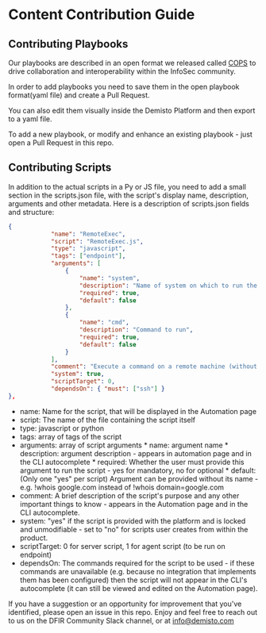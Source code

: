 # Content Contribution Guide

## Contributing Playbooks

Our playbooks are described in an open format we released called [COPS](https://github.com/demisto/COPS) to drive collaboration and interoperability within the InfoSec community.

In order to add playbooks you need to save them in the open playbook format(yaml file) and create a Pull Request.

You can also edit them visually inside the Demisto Platform and then export to a yaml file.

To add a new playbook, or modify and enhance an existing playbook - just open a Pull Request in this repo.

## Contributing Scripts

In addition to the actual scripts in a Py or JS file, you need to add a small section in the scripts.json file, with the script's display name, description, arguments and other metadata.
Here is a description of scripts.json fields and structure:

``` json
{
            "name": "RemoteExec",
            "script": "RemoteExec.js",
            "type": "javascript",
            "tags": ["endpoint"],
            "arguments": [
                {
                    "name": "system",
                    "description": "Name of system on which to run the command",
                    "required": true,
                    "default": false
                },
                {
                    "name": "cmd",
                    "description": "Command to run",
                    "required": true,
                    "default": false
                }
            ],
            "comment": "Execute a command on a remote machine (without installing a D2 agent)",
            "system": true,
            "scriptTarget": 0,
            "dependsOn": { "must": ["ssh"] }
},
```

* name: Name for the script, that will be displayed in the Automation page
* script: The name of the file containing the script itself
* type: javascript or python
* tags: array of tags of the script
* arguments: array of script arguments
            * name: argument name
            * description: argument description - appears in automation page and in the CLI autocomplete
            * required: Whether the user must provide this argument to run the script - yes for mandatory, no for optional
            * default: (Only one "yes" per script) Argument can be provided without its name - e.g. !whois google.com instead of !whois domain=google.com
* comment: A brief description of the script's purpose and any other important things to know - appears in the Automation page and in the CLI autocomplete.
* system: "yes" if the script is provided with the platform and is locked and unmodifiable - set to "no" for scripts user creates from within the product.
* scriptTarget: 0 for server script, 1 for agent script (to be run on endpoint)
* dependsOn: The commands required for the script to be used - if these commands are unavailable (e.g. because no integration that implements them has been configured) then the script will not appear in the CLI's autocomplete (it can still be viewed and edited on the Automation page).

If you have a suggestion or an opportunity for improvement that you've identified, please open an issue in this repo.
Enjoy and feel free to reach out to us on the DFIR Community Slack channel, or at info@demisto.com
